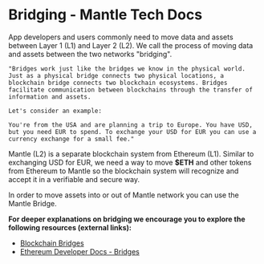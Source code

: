 # Bridging - Mantle Tech Docs

App developers and users commonly need to move data and assets between Layer 1 (L1) and Layer 2 (L2). We call the process of moving data and assets between the two networks "bridging".

`"Bridges work just like the bridges we know in the physical world. Just as a physical bridge connects two physical locations, a blockchain bridge connects two blockchain ecosystems. Bridges facilitate communication between blockchains through the transfer of information and assets.`

`Let's consider an example:`

`You're from the USA and are planning a trip to Europe. You have USD, but you need EUR to spend. To exchange your USD for EUR you can use a currency exchange for a small fee."`

Mantle (L2) is a separate blockchain system from Ethereum (L1). Similar to exchanging USD for EUR, we need a way to move **$ETH** and other tokens from Ethereum to Mantle so the blockchain system will recognize and accept it in a verifiable and secure way.

In order to move assets into or out of Mantle network you can use the Mantle Bridge.

**For deeper explanations on bridging we encourage you to explore the following resources (external links):**

- [Blockchain Bridges](https://ethereum.org/en/bridges/)
- [Ethereum Developer Docs - Bridges](https://ethereum.org/en/developers/docs/bridges/)
